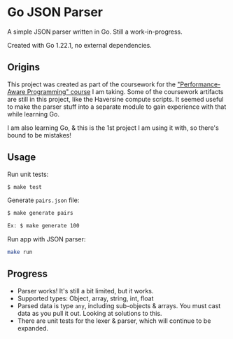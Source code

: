 # Go JSON Parser

A simple JSON parser written in Go. Still a work-in-progress.

Created with Go 1.22.1, no external dependencies.

## Origins

This project was created as part of the coursework for the ["Performance-Aware Programming" course](https://www.computerenhance.com/p/table-of-contents) I am taking. Some of the coursework artifacts are still in this project, like the Haversine compute scripts. It seemed useful to make the parser stuff into a separate module to gain experience with that while learning Go.

I am also learning Go, & this is the 1st project I am using it with, so there's bound to be mistakes!

## Usage

Run unit tests:

```sh
$ make test
```

Generate `pairs.json` file:
```sh
$ make generate pairs

Ex: $ make generate 100
```

Run app with JSON parser:
```sh
make run
```


## Progress

- Parser works! It's still a bit limited, but it works.
- Supported types: Object, array, string, int, float
- Parsed data is type `any`, including sub-objects & arrays. You must cast data as you pull it out. Looking at solutions to this.
- There are unit tests for the lexer & parser, which will continue to be expanded.
